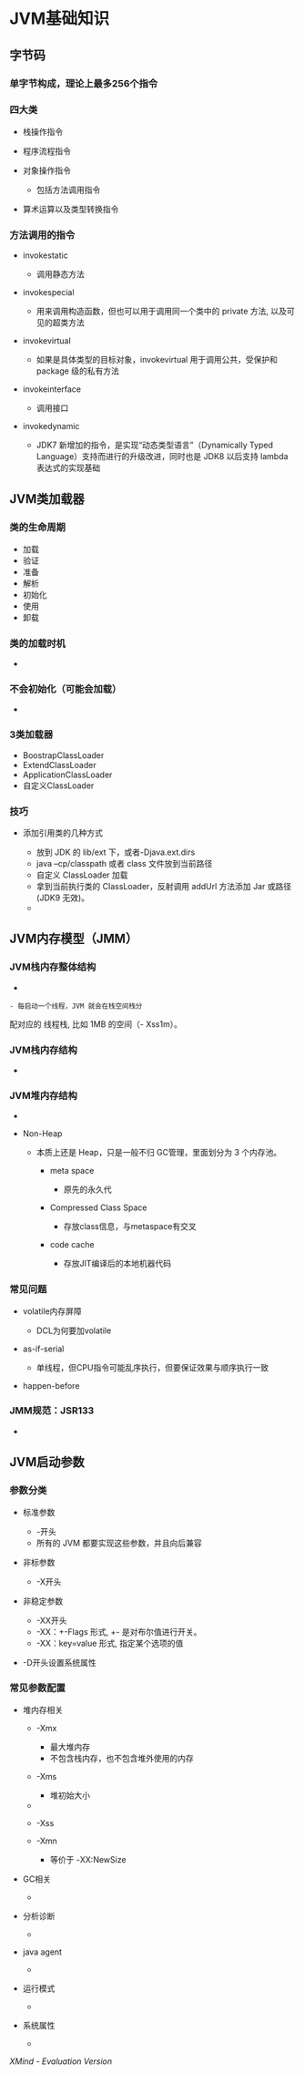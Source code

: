 # JVM基础知识

## 字节码

### 单字节构成，理论上最多256个指令

### 四大类

- 栈操作指令
- 程序流程指令
- 对象操作指令

	- 包括方法调用指令

- 算术运算以及类型转换指令

### 方法调用的指令

- invokestatic

	- 调用静态方法

- invokespecial

	- 用来调用构造函数，但也可以用于调用同一个类中的 private 方法, 以及可见的超类方法

- invokevirtual

	- 如果是具体类型的目标对象，invokevirtual 用于调用公共，受保护和package 级的私有方法

- invokeinterface

	- 调用接口

- invokedynamic

	- JDK7 新增加的指令，是实现“动态类型语言”（Dynamically Typed Language）支持而进行的升级改进，同时也是 JDK8 以后支持 lambda 表达式的实现基础

## JVM类加载器

### 类的生命周期

- 加载
- 验证
- 准备
- 解析
- 初始化
- 使用
- 卸载

### 类的加载时机

- 

### 不会初始化（可能会加载）

- 

### 3类加载器

- BoostrapClassLoader
- ExtendClassLoader
- ApplicationClassLoader
- 自定义ClassLoader

### 技巧

- 添加引用类的几种方式

	- 放到 JDK 的 lib/ext 下，或者-Djava.ext.dirs
	- java –cp/classpath 或者 class 文件放到当前路径
	- 自定义 ClassLoader 加载
	- 拿到当前执行类的 ClassLoader，反射调用 addUrl 方法添加 Jar 或路径(JDK9 无效)。
	- 

## JVM内存模型（JMM）

### JVM栈内存整体结构

- 

	- 每启动一个线程，JVM 就会在栈空间栈分
配对应的 线程栈, 比如 1MB 的空间（-
Xss1m）。

### JVM栈内存结构

- 

### JVM堆内存结构

- 
- Non-Heap

	- 本质上还是 Heap，只是一般不归 GC管理，里面划分为 3 个内存池。

		- meta space

			- 原先的永久代

		- Compressed Class Space

			- 存放class信息，与metaspace有交叉

		- code cache

			- 存放JIT编译后的本地机器代码

### 常见问题

- volatile内存屏障

	- DCL为何要加volatile

- as-if-serial

	- 单线程，但CPU指令可能乱序执行，但要保证效果与顺序执行一致

- happen-before

### JMM规范：JSR133

- 

## JVM启动参数

### 参数分类

- 标准参数

	- -开头
	- 所有的 JVM 都要实现这些参数，并且向后兼容

- 非标参数

	- -X开头

- 非稳定参数

	- -XX开头
	- -XX：+-Flags 形式, +- 是对布尔值进行开关。
	- -XX：key=value 形式, 指定某个选项的值

- -D开头设置系统属性

### 常见参数配置

- 堆内存相关

	- -Xmx

		- 最大堆内存
		- 不包含栈内存，也不包含堆外使用的内存

	- -Xms

		- 堆初始大小

	- 
	- -Xss
	- -Xmn

		- 等价于 -XX:NewSize

- GC相关

	- 

- 分析诊断

	- 

- java agent

	- 

- 运行模式

	- 

- 系统属性

	- 

*XMind - Evaluation Version*
